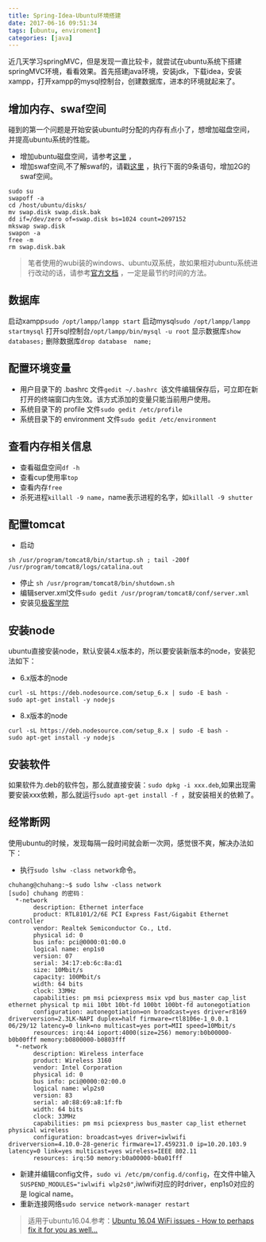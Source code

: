 ```yaml
---
title: Spring-Idea-Ubuntu环境搭建
date: 2017-06-16 09:51:34
tags: [ubuntu, enviroment]
categories: [java]
---
```

近几天学习springMVC，但是发现一直比较卡，就尝试在ubuntu系统下搭建springMVC环境，看看效果。首先搭建java环境，安装jdk，下载idea，安装xampp，打开xampp的mysql控制台，创建数据库，进本的环境就起来了。

<!-- more-->
## 增加内存、swaf空间
碰到的第一个问题是开始安装ubuntu时分配的内存有点小了，想增加磁盘空间，并提高ubuntu系统的性能。
+ 增加ubuntu磁盘空间，请参考[这里](https://help.ubuntu.com/community/ResizeandDuplicateWubiDisk) ，
+ 增加swaf空间,不了解swaf的，请戳[这里](http://baike.baidu.com/item/Swap/2666174) ，执行下面的9条语句，增加2G的swaf空间。
```
sudo su
swapoff -a
cd /host/ubuntu/disks/
mv swap.disk swap.disk.bak
dd if=/dev/zero of=swap.disk bs=1024 count=2097152
mkswap swap.disk
swapon -a
free -m
rm swap.disk.bak
```
> 笔者使用的wubi装的windows、ubuntu双系统，故如果相对ubuntu系统进行改动的话，请参考[官方文档](https://wiki.ubuntu.com/WubiGuide#How_do_I_resize_the_virtual_disks.3F) ，一定是最节约时间的方法。

## 数据库
启动xampp``sudo /opt/lampp/lampp start``
启动mysql``sudo /opt/lampp/lampp startmysql``
打开sql控制台``/opt/lampp/bin/mysql -u root``
显示数据库``show databases;``
删除数据库``drop database  name;``

## 配置环境变量
+ 用户目录下的 .bashrc 文件``gedit ~/.bashrc ``该文件编辑保存后，可立即在新打开的终端窗口内生效。该方式添加的变量只能当前用户使用。
+ 系统目录下的 profile 文件``sudo gedit /etc/profile``
+ 系统目录下的 environment 文件``sudo gedit /etc/environment``

## 查看内存相关信息
+ 查看磁盘空间``df -h``
+ 查看cup使用率``top``
+ 查看内存``free``
+ 杀死进程``killall -9 name``，name表示进程的名字，如``killall -9 shutter``

## 配置tomcat
+ 启动 
```
sh /usr/program/tomcat8/bin/startup.sh ; tail -200f /usr/program/tomcat8/logs/catalina.out
```

+  停止 ``sh /usr/program/tomcat8/bin/shutdown.sh``
+ 编辑server.xml文件``sudo gedit /usr/program/tomcat8/conf/server.xml
``
+ 安装见[极客学院](http://wiki.jikexueyuan.com/project/linux-in-eye-of-java/Tomcat-Install-And-Settings.html) 



## 安装node
ubuntu直接安装node，默认安装4.x版本的，所以要安装新版本的node，安装犯法如下：
+ 6.x版本的node

```
curl -sL https://deb.nodesource.com/setup_6.x | sudo -E bash -
sudo apt-get install -y nodejs
```

+ 8.x版本的node
```
curl -sL https://deb.nodesource.com/setup_8.x | sudo -E bash -
sudo apt-get install -y nodejs
```

## 安装软件
如果软件为.deb的软件包，那么就直接安装：``sudo dpkg -i xxx.deb``,如果出现需要安装xxx依赖，那么就运行``sudo apt-get install -f ``，就安装相关的依赖了。

## 经常断网
使用ubuntu的时候，发现每隔一段时间就会断一次网，感觉很不爽，解决办法如下：
+ 执行``sudo lshw -class network``命令。
```
chuhang@chuhang:~$ sudo lshw -class network
[sudo] chuhang 的密码： 
  *-network               
       description: Ethernet interface
       product: RTL8101/2/6E PCI Express Fast/Gigabit Ethernet controller
       vendor: Realtek Semiconductor Co., Ltd.
       physical id: 0
       bus info: pci@0000:01:00.0
       logical name: enp1s0
       version: 07
       serial: 34:17:eb:6c:8a:d1
       size: 10Mbit/s
       capacity: 100Mbit/s
       width: 64 bits
       clock: 33MHz
       capabilities: pm msi pciexpress msix vpd bus_master cap_list ethernet physical tp mii 10bt 10bt-fd 100bt 100bt-fd autonegotiation
       configuration: autonegotiation=on broadcast=yes driver=r8169 driverversion=2.3LK-NAPI duplex=half firmware=rtl8106e-1_0.0.1 06/29/12 latency=0 link=no multicast=yes port=MII speed=10Mbit/s
       resources: irq:44 ioport:4000(size=256) memory:b0b00000-b0b00fff memory:b0800000-b0803fff
  *-network
       description: Wireless interface
       product: Wireless 3160
       vendor: Intel Corporation
       physical id: 0
       bus info: pci@0000:02:00.0
       logical name: wlp2s0
       version: 83
       serial: a0:88:69:a8:1f:fb
       width: 64 bits
       clock: 33MHz
       capabilities: pm msi pciexpress bus_master cap_list ethernet physical wireless
       configuration: broadcast=yes driver=iwlwifi driverversion=4.10.0-28-generic firmware=17.459231.0 ip=10.20.103.9 latency=0 link=yes multicast=yes wireless=IEEE 802.11
       resources: irq:50 memory:b0a00000-b0a01fff
```
+ 新建并编辑config文件，``sudo vi /etc/pm/config.d/config``，在文件中输入``SUSPEND_MODULES="iwlwifi wlp2s0"``,iwlwifi对应的时driver，enp1s0对应的是 logical name。
+ 重新连接网络``sudo service network-manager restart``
> 适用于ubuntu16.04.参考：[Ubuntu 16.04 WiFi issues - How to perhaps fix it for you as well... ](https://grenangen.se/node/86) 